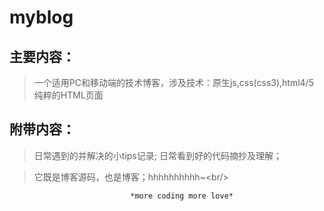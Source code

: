 # myblog
主要内容：
--------

> 一个适用PC和移动端的技术博客，涉及技术：原生js,css(css3),html4/5
> 纯粹的HTML页面


附带内容：
--------
   > 日常遇到的并解决的小tips记录;
   > 日常看到好的代码摘抄及理解；
   
   > 它既是博客源码，也是博客；hhhhhhhhhh~\<br/\>




                               *more coding more love*



